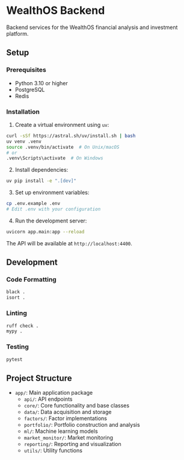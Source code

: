 # WealthOS Backend

Backend services for the WealthOS financial analysis and investment platform.

## Setup

### Prerequisites

- Python 3.10 or higher
- PostgreSQL
- Redis

### Installation

1. Create a virtual environment using `uv`:

```bash
curl -sSf https://astral.sh/uv/install.sh | bash
uv venv .venv
source .venv/bin/activate  # On Unix/macOS
# or
.venv\Scripts\activate  # On Windows
```

2. Install dependencies:

```bash
uv pip install -e ".[dev]"
```

3. Set up environment variables:

```bash
cp .env.example .env
# Edit .env with your configuration
```

4. Run the development server:

```bash
uvicorn app.main:app --reload
```

The API will be available at `http://localhost:4400`.

## Development

### Code Formatting

```bash
black .
isort .
```

### Linting

```bash
ruff check .
mypy .
```

### Testing

```bash
pytest
```

## Project Structure

- `app/`: Main application package
  - `api/`: API endpoints
  - `core/`: Core functionality and base classes
  - `data/`: Data acquisition and storage
  - `factors/`: Factor implementations
  - `portfolio/`: Portfolio construction and analysis
  - `ml/`: Machine learning models
  - `market_monitor/`: Market monitoring
  - `reporting/`: Reporting and visualization
  - `utils/`: Utility functions 